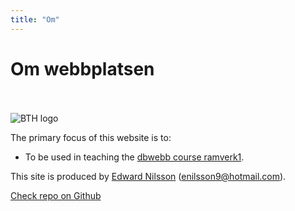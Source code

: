```yaml
---
title: "Om"
---
```

Om webbplatsen
=========================

<br><br>
<img src="img/bth.png" alt="BTH logo" class="img-fluid">

The primary focus of this website is to:

* To be used in teaching the [dbwebb course ramverk1](http://dbwebb.se/ramverk1).

This site is produced by [Edward Nilsson](https://github.com/Enilsson9) (enilsson9@hotmail.com).

[Check repo on Github](https://github.com/Enilsson9/ramverk1)
